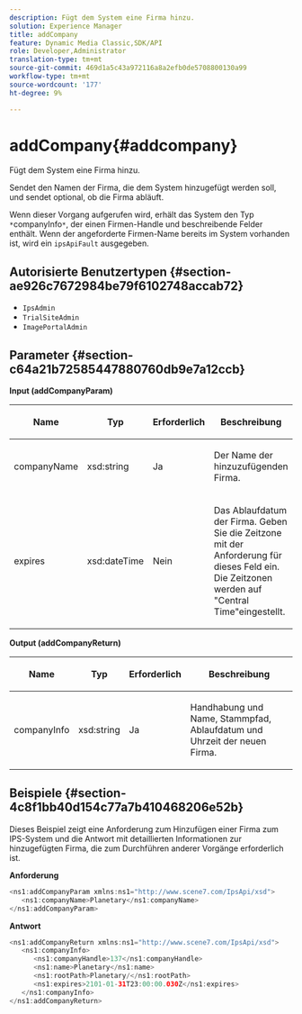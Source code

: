 ```yaml
---
description: Fügt dem System eine Firma hinzu.
solution: Experience Manager
title: addCompany
feature: Dynamic Media Classic,SDK/API
role: Developer,Administrator
translation-type: tm+mt
source-git-commit: 469d1a5c43a972116a8a2efb0de5708800130a99
workflow-type: tm+mt
source-wordcount: '177'
ht-degree: 9%

---
```



# addCompany{#addcompany}

Fügt dem System eine Firma hinzu.

Sendet den Namen der Firma, die dem System hinzugefügt werden soll, und sendet optional, ob die Firma abläuft.

Wenn dieser Vorgang aufgerufen wird, erhält das System den Typ `*`companyInfo`*`, der einen Firmen-Handle und beschreibende Felder enthält. Wenn der angeforderte Firmen-Name bereits im System vorhanden ist, wird ein `ipsApiFault` ausgegeben.

## Autorisierte Benutzertypen {#section-ae926c7672984be79f6102748accab72}

* `IpsAdmin`
* `TrialSiteAdmin`
* `ImagePortalAdmin`

## Parameter {#section-c64a21b72585447880760db9e7a12ccb}

**Input (addCompanyParam)**

<table id="table_AA915BAD2E8E4A1B9719725994309CE8"> 
 <thead> 
  <tr> 
   <th colname="col1" class="entry"> <p>Name </p> </th> 
   <th colname="col2" class="entry"> <p>Typ </p> </th> 
   <th colname="col3" class="entry"> <p>Erforderlich </p> </th> 
   <th colname="col4" class="entry"> <p>Beschreibung </p> </th> 
  </tr> 
 </thead>
 <tbody> 
  <tr> 
   <td colname="col1"> <p><span class="codeph"> <span class="varname"> companyName</span> </span> </p> </td> 
   <td colname="col2"> <p><span class="codeph"> xsd:string</span> </p> </td> 
   <td colname="col3"> <p>Ja </p> </td> 
   <td colname="col4"> <p>Der Name der hinzuzufügenden Firma. </p> </td> 
  </tr> 
  <tr> 
   <td colname="col1"> <p><span class="codeph"> <span class="varname"> expires</span> </span> </p> </td> 
   <td colname="col2"> <p><span class="codeph"> xsd:dateTime</span> </p> </td> 
   <td colname="col3"> <p>Nein </p> </td> 
   <td colname="col4"> <p>Das Ablaufdatum der Firma. Geben Sie die Zeitzone mit der Anforderung für dieses Feld ein. Die Zeitzonen werden auf "Central Time"eingestellt. </p> </td> 
  </tr> 
 </tbody> 
</table>

**Output (addCompanyReturn)**

<table id="table_89EBAC0E0FB34793BD843837BB02B518"> 
 <thead> 
  <tr> 
   <th colname="col1" class="entry"> <p>Name </p> </th> 
   <th colname="col2" class="entry"> <p>Typ </p> </th> 
   <th colname="col3" class="entry"> <p>Erforderlich </p> </th> 
   <th colname="col4" class="entry"> <p>Beschreibung </p> </th> 
  </tr> 
 </thead>
 <tbody> 
  <tr> 
   <td colname="col1"> <p><span class="codeph"> <span class="varname"> companyInfo</span> </span> </p> </td> 
   <td colname="col2"> <p><span class="codeph"> xsd:string</span> </p> </td> 
   <td colname="col3"> <p>Ja </p> </td> 
   <td colname="col4"> <p>Handhabung und Name, Stammpfad, Ablaufdatum und Uhrzeit der neuen Firma. </p> </td> 
  </tr> 
 </tbody> 
</table>

## Beispiele {#section-4c8f1bb40d154c77a7b410468206e52b}

Dieses Beispiel zeigt eine Anforderung zum Hinzufügen einer Firma zum IPS-System und die Antwort mit detaillierten Informationen zur hinzugefügten Firma, die zum Durchführen anderer Vorgänge erforderlich ist.

**Anforderung**

```java
<ns1:addCompanyParam xmlns:ns1="http://www.scene7.com/IpsApi/xsd">
   <ns1:companyName>Planetary</ns1:companyName>
</ns1:addCompanyParam>
```

**Antwort**

```java
<ns1:addCompanyReturn xmlns:ns1="http://www.scene7.com/IpsApi/xsd">
   <ns1:companyInfo>
      <ns1:companyHandle>137</ns1:companyHandle>
      <ns1:name>Planetary</ns1:name>
      <ns1:rootPath>Planetary/</ns1:rootPath>
      <ns1:expires>2101-01-31T23:00:00.030Z</ns1:expires>
   </ns1:companyInfo>
</ns1:addCompanyReturn>
```

